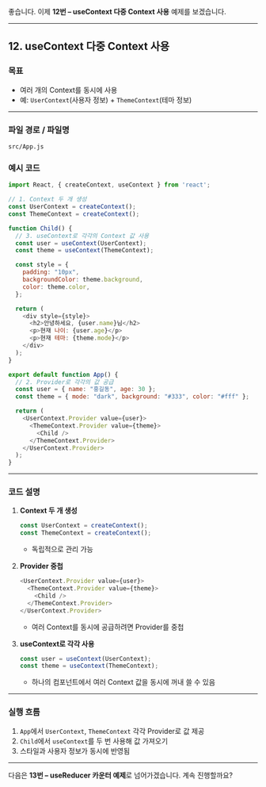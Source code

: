 좋습니다. 이제 **12번 – useContext 다중 Context 사용** 예제를 보겠습니다.

---

## 12. useContext 다중 Context 사용

### 목표

* 여러 개의 Context를 동시에 사용
* 예: `UserContext`(사용자 정보) + `ThemeContext`(테마 정보)

---

### 파일 경로 / 파일명

```
src/App.js
```

### 예시 코드

```javascript
import React, { createContext, useContext } from 'react';

// 1. Context 두 개 생성
const UserContext = createContext();
const ThemeContext = createContext();

function Child() {
  // 3. useContext로 각각의 Context 값 사용
  const user = useContext(UserContext);
  const theme = useContext(ThemeContext);

  const style = {
    padding: "10px",
    backgroundColor: theme.background,
    color: theme.color,
  };

  return (
    <div style={style}>
      <h2>안녕하세요, {user.name}님</h2>
      <p>현재 나이: {user.age}</p>
      <p>현재 테마: {theme.mode}</p>
    </div>
  );
}

export default function App() {
  // 2. Provider로 각각의 값 공급
  const user = { name: "홍길동", age: 30 };
  const theme = { mode: "dark", background: "#333", color: "#fff" };

  return (
    <UserContext.Provider value={user}>
      <ThemeContext.Provider value={theme}>
        <Child />
      </ThemeContext.Provider>
    </UserContext.Provider>
  );
}
```

---

### 코드 설명

1. **Context 두 개 생성**

   ```javascript
   const UserContext = createContext();
   const ThemeContext = createContext();
   ```

   * 독립적으로 관리 가능

2. **Provider 중첩**

   ```javascript
   <UserContext.Provider value={user}>
     <ThemeContext.Provider value={theme}>
       <Child />
     </ThemeContext.Provider>
   </UserContext.Provider>
   ```

   * 여러 Context를 동시에 공급하려면 Provider를 중첩

3. **useContext로 각각 사용**

   ```javascript
   const user = useContext(UserContext);
   const theme = useContext(ThemeContext);
   ```

   * 하나의 컴포넌트에서 여러 Context 값을 동시에 꺼내 쓸 수 있음

---

### 실행 흐름

1. `App`에서 `UserContext`, `ThemeContext` 각각 Provider로 값 제공
2. `Child`에서 `useContext`를 두 번 사용해 값 가져오기
3. 스타일과 사용자 정보가 동시에 반영됨

---

다음은 **13번 – useReducer 카운터 예제**로 넘어가겠습니다. 계속 진행할까요?
